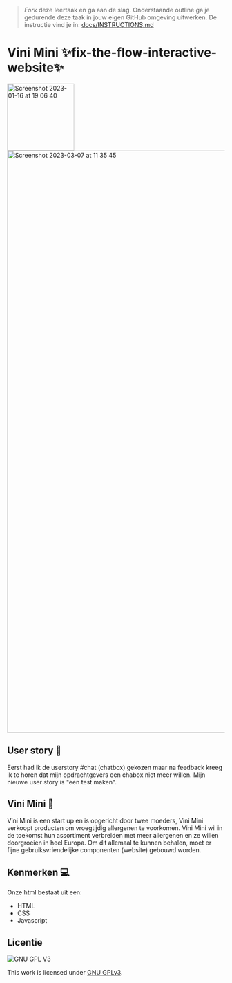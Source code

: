 > _Fork_ deze leertaak en ga aan de slag.
> Onderstaande outline ga je gedurende deze taak in jouw eigen GitHub omgeving uitwerken.
> De instructie vind je in: [docs/INSTRUCTIONS.md](docs/INSTRUCTIONS.md)

# Vini Mini ✨fix-the-flow-interactive-website✨

<img width="155" alt="Screenshot 2023-01-16 at 19 06 40" src="https://user-images.githubusercontent.com/112861555/215999242-77b3724b-6bab-4823-b69e-fd343b7c65c5.png">

<img width="1346" alt="Screenshot 2023-03-07 at 11 35 45" src="https://user-images.githubusercontent.com/112861555/223398186-38f3b83b-a519-474d-a679-1d020a5cedaa.png">


## User story 👥

Eerst had ik de userstory #chat (chatbox) gekozen maar na feedback kreeg ik te horen dat mijn opdrachtgevers een chabox niet meer willen. Mijn nieuwe user story is "een test maken".

## Vini Mini 🥜

Vini Mini is een start up en is opgericht door twee moeders, Vini Mini verkoopt producten om vroegtijdig allergenen te voorkomen. Vini Mini wil in de toekomst hun assortiment verbreiden met meer allergenen en ze willen doorgroeien in heel Europa. Om dit allemaal te kunnen behalen, moet er fijne gebruiksvriendelijke componenten (website) gebouwd worden.

## Kenmerken 💻

Onze html bestaat uit een:

- HTML
- CSS
- Javascript

## Licentie

![GNU GPL V3](https://www.gnu.org/graphics/gplv3-127x51.png)

This work is licensed under [GNU GPLv3](./LICENSE).
